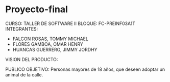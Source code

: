 # Proyecto-final
CURSO: TALLER DE SOFTWARE II
BLOQUE: FC-PREINF03A1T
INTEGRANTES: 
- FALCON ROSAS, TOMMY MICHAEL
- FLORES GAMBOA, OMAR HENRY
- HUANCAS GUERRERO, JIMMY JORDHY 

VISION DEL PRODUCTO:

PUBLICO OBJETIVO: Personas mayores de 18 años, que deseen adoptar un animal de la calle.  





